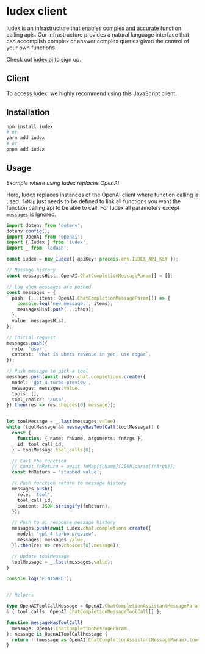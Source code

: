 # Iudex client

Iudex is an infrastructure that enables complex and accurate function calling apis. Our infrastructure provides a
natural language interface that can accomplish complex or answer complex queries given the control of your own functions.

Check out [iudex.ai](https://iudex.ai) to sign up.

## Client

To access Iudex, we highly recommend using this JavaScript client.

## Installation
```bash
npm install iudex
# or
yarn add iudex
# or
pnpm add iudex
```

## Usage

*Example where using Iudex replaces OpenAI*

Here, Iudex replaces instances of the OpenAI client where function calling is used.
`fnMap` just needs to be defined to link all functions you want the function calling
api to be able to call. For Iudex all parameters except `messages` is ignored.

```typescript
import dotenv from 'dotenv';
dotenv.config();
import OpenAI from 'openai';
import { Iudex } from 'iudex';
import _ from 'lodash';

const iudex = new Iudex({ apiKey: process.env.IUDEX_API_KEY });

// Message history
const messagesHist: OpenAI.ChatCompletionMessageParam[] = [];

// Log when messages are pushed
const messages = {
  push: (...items: OpenAI.ChatCompletionMessageParam[]) => {
    console.log('new message:', items);
    messagesHist.push(...items);
  },
  value: messagesHist,
};

// Initial request
messages.push({
  role: 'user',
  content: `what is ubers revenue in yen, use edgar`,
});

// Push message to pick a tool
messages.push(await iudex.chat.completions.create({
  model: 'gpt-4-turbo-preview',
  messages: messages.value,
  tools: [],
  tool_choice: 'auto',
}).then(res => res.choices[0].message));


let toolMessage = _.last(messages.value);
while (toolMessage && messageHasToolCall(toolMessage)) {
  const {
    function: { name: fnName, arguments: fnArgs },
    id: tool_call_id,
  } = toolMessage.tool_calls[0];

  // Call the function
  // const fnReturn = await fnMap[fnName](JSON.parse(fnArgs));
  const fnReturn = 'stubbed value';

  // Push function return to message history
  messages.push({
    role: 'tool',
    tool_call_id,
    content: JSON.stringify(fnReturn),
  });

  // Push to ai response message history
  messages.push(await iudex.chat.completions.create({
    model: 'gpt-4-turbo-preview',
    messages: messages.value,
  }).then(res => res.choices[0].message));

  // Update toolMessage
  toolMessage = _.last(messages.value);
}

console.log('FINISHED');


// Helpers

type OpenAIToolCallMessage = OpenAI.ChatCompletionAssistantMessageParam
& { tool_calls: OpenAI.ChatCompletionMessageToolCall[] };

function messageHasToolCall(
  message: OpenAI.ChatCompletionMessageParam,
): message is OpenAIToolCallMessage {
  return !!(message as OpenAI.ChatCompletionAssistantMessageParam).tool_calls;
}
```
